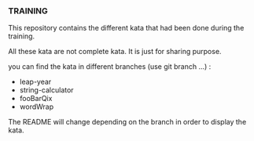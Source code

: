 ### TRAINING ###

This repository contains the different kata that had been done during the training.

All these kata are not complete kata. It is just for sharing purpose.

you can find the kata in different branches (use git branch ...) : 

* leap-year
* string-calculator
* fooBarQix
* wordWrap

The README will change depending on the branch in order to display the kata.
